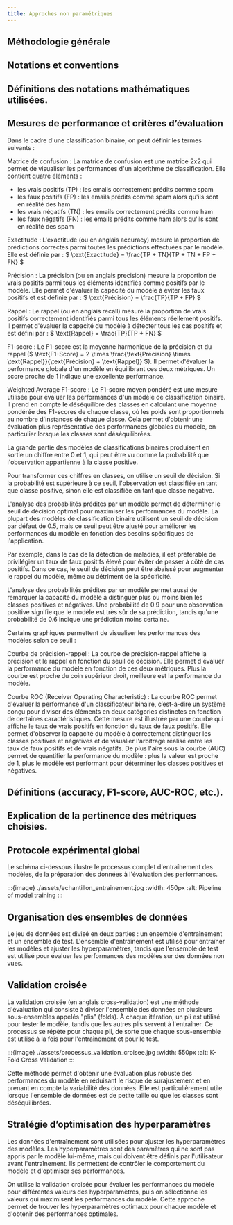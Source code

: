 ```yaml
---
title: Approches non paramétriques
---
```


## Méthodologie générale

## Notations et conventions

## Définitions des notations mathématiques utilisées.

## Mesures de performance et critères d’évaluation

Dans le cadre d'une classification binaire, on peut définir les termes suivants :

Matrice de confusion
: La matrice de confusion est une matrice 2x2 qui permet de visualiser les performances d'un algorithme de classification. Elle contient quatre éléments :

- les vrais positifs (TP) : les emails correctement prédits comme spam
- les faux positifs (FP) : les emails prédits comme spam alors qu'ils sont en réalité des ham
- les vrais négatifs (TN) : les emails correctement prédits comme ham
- les faux négatifs (FN) : les emails prédits comme ham alors qu'ils sont en réalité des spam

Exactitude
: L'exactitude (ou en anglais accuracy) mesure la proportion de prédictions correctes parmi toutes les prédictions effectuées par le modèle. Elle est définie par : $ \text{Exactitude} = \frac{TP + TN}{TP + TN + FP + FN} $

Précision
: La précision (ou en anglais precision) mesure la proportion de vrais positifs parmi tous les éléments identifiés comme positifs par le modèle. Elle permet d'évaluer la capacité du modèle à éviter les faux positifs et est définie par : $ \text{Précision} = \frac{TP}{TP + FP} $

Rappel
: Le rappel (ou en anglais recall) mesure la proportion de vrais positifs correctement identifiés parmi tous les éléments réellement positifs. Il permet d'évaluer la capacité du modèle à détecter tous les cas positifs et est défini par : $ \text{Rappel} = \frac{TP}{TP + FN} $

F1-score
: Le F1-score est la moyenne harmonique de la précision et du rappel ($ \text{F1-Score} = 2 \times \frac{\text{Précision} \times \text{Rappel}}{\text{Précision} + \text{Rappel}} $). Il permet d'évaluer la performance globale d'un modèle en équilibrant ces deux métriques. Un score proche de 1 indique une excellente performance.

Weighted Average F1-score
: Le F1-score moyen pondéré est une mesure utilisée pour évaluer les performances d'un modèle de classification binaire. Il prend en compte le déséquilibre des classes en calculant une moyenne pondérée des F1-scores de chaque classe, où les poids sont proportionnels au nombre d'instances de chaque classe. Cela permet d'obtenir une évaluation plus représentative des performances globales du modèle, en particulier lorsque les classes sont déséquilibrées.

La grande partie des modèles de classifications binaires produisent en sortie un chiffre entre 0 et 1, qui peut être vu comme la probabilité que l'observation appartienne à la classe positive. 

Pour transformer ces chiffres en classes, on utilise un seuil de décision. Si la probabilité est supérieure à ce seuil, l'observation est classifiée en tant que classe positive, sinon elle est classifiée en tant que classe négative.

L'analyse des probabilités prédites par un modèle permet de déterminer le seuil de décision optimal pour maximiser les performances du modèle. La plupart des modèles de classification binaire utilisent un seuil de décision par défaut de 0.5, mais ce seuil peut être ajusté pour améliorer les performances du modèle en fonction des besoins spécifiques de l'application.

Par exemple, dans le cas de la détection de maladies, il est préférable de privilégier un taux de faux positifs élevé pour éviter de passer à côté de cas positifs. Dans ce cas, le seuil de décision peut être abaissé pour augmenter le rappel du modèle, même au détriment de la spécificité.

L'analyse des probabilités prédites par un modèle permet aussi de remarquer la capacité du modèle à distinguer plus ou moins bien les classes positives et négatives. Une probabilité de $0.9$ pour une observation positive signifie que le modèle est très sûr de sa prédiction, tandis qu'une probabilité de $0.6$ indique une prédiction moins certaine.

Certains graphiques permettent de visualiser les performances des modèles selon ce seuil :

Courbe de précision-rappel
: La courbe de précision-rappel affiche la précision et le rappel en fonction du seuil de décision. Elle permet d'évaluer la performance du modèle en fonction de ces deux métriques. Plus la courbe est proche du coin supérieur droit, meilleure est la performance du modèle.

Courbe ROC (Receiver Operating Characteristic)
: La courbe ROC permet d'évaluer la performance d'un classificateur binaire, c’est-à-dire un système conçu pour diviser des éléments en deux catégories distinctes en fonction de certaines caractéristiques. Cette mesure est illustrée par une courbe qui affiche le taux de vrais positifs en fonction du taux de faux positifs. Elle permet d'observer la capacité du modèle à correctement distinguer les classes positives et négatives et de visualier l'arbitrage réalisé entre les taux de faux positifs et de vrais négatifs. De plus l'aire sous la courbe (AUC) permet de quantifier la performance du modèle : plus la valeur est proche de 1, plus le modèle est performant pour déterminer les classes positives et négatives.

## Définitions (accuracy, F1-score, AUC-ROC, etc.).

## Explication de la pertinence des métriques choisies.

## Protocole expérimental global

Le schéma ci-dessous illustre le processus complet d'entraînement des modèles, de la préparation des données à l'évaluation des performances.

:::{image} ./assets/echantillon_entrainement.jpg
:width: 450px
:alt: Pipeline of model training
:::

## Organisation des ensembles de données

Le jeu de données est divisé en deux parties : un ensemble d'entraînement et un ensemble de test. L'ensemble d'entraînement est utilisé pour entraîner les modèles et ajuster les hyperparamètres, tandis que l'ensemble de test est utilisé pour évaluer les performances des modèles sur des données non vues.

## Validation croisée 

La validation croisée (en anglais cross-validation) est une méthode d'évaluation qui consiste à diviser l'ensemble des données en plusieurs sous-ensembles appelés "plis" (folds). À chaque itération, un pli est utilisé pour tester le modèle, tandis que les autres plis servent à l'entraîner. Ce processus se répète pour chaque pli, de sorte que chaque sous-ensemble est utilisé à la fois pour l'entraînement et pour le test. 

:::{image} ./assets/processus_validation_croisee.jpg
:width: 550px
:alt: K-Fold Cross Validation
:::

Cette méthode permet d'obtenir une évaluation plus robuste des performances du modèle en réduisant le risque de surajustement et en prenant en compte la variabilité des données. Elle est particulièrement utile lorsque l'ensemble de données est de petite taille ou que les classes sont déséquilibrées.

## Stratégie d’optimisation des hyperparamètres

Les données d'entraînement sont utilisées pour ajuster les hyperparamètres des modèles. Les hyperparamètres sont des paramètres qui ne sont pas appris par le modèle lui-même, mais qui doivent être définis par l'utilisateur avant l'entraînement. Ils permettent de contrôler le comportement du modèle et d'optimiser ses performances.

On utilise la validation croisée pour évaluer les performances du modèle pour différentes valeurs des hyperparamètres, puis on sélectionne les valeurs qui maximisent les performances du modèle. Cette approche permet de trouver les hyperparamètres optimaux pour chaque modèle et d'obtenir des performances optimales.